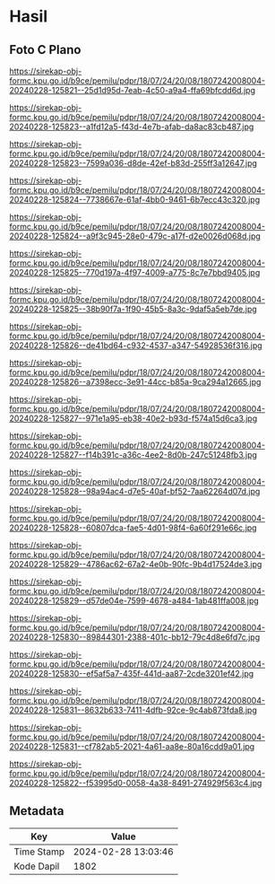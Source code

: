 # Hasil

## Foto C Plano

https://sirekap-obj-formc.kpu.go.id/b9ce/pemilu/pdpr/18/07/24/20/08/1807242008004-20240228-125821--25d1d95d-7eab-4c50-a9a4-ffa69bfcdd6d.jpg

https://sirekap-obj-formc.kpu.go.id/b9ce/pemilu/pdpr/18/07/24/20/08/1807242008004-20240228-125823--a1fd12a5-f43d-4e7b-afab-da8ac83cb487.jpg

https://sirekap-obj-formc.kpu.go.id/b9ce/pemilu/pdpr/18/07/24/20/08/1807242008004-20240228-125823--7599a036-d8de-42ef-b83d-255ff3a12647.jpg

https://sirekap-obj-formc.kpu.go.id/b9ce/pemilu/pdpr/18/07/24/20/08/1807242008004-20240228-125824--7738667e-61af-4bb0-9461-6b7ecc43c320.jpg

https://sirekap-obj-formc.kpu.go.id/b9ce/pemilu/pdpr/18/07/24/20/08/1807242008004-20240228-125824--a9f3c945-28e0-479c-a17f-d2e0026d068d.jpg

https://sirekap-obj-formc.kpu.go.id/b9ce/pemilu/pdpr/18/07/24/20/08/1807242008004-20240228-125825--770d197a-4f97-4009-a775-8c7e7bbd9405.jpg

https://sirekap-obj-formc.kpu.go.id/b9ce/pemilu/pdpr/18/07/24/20/08/1807242008004-20240228-125825--38b90f7a-1f90-45b5-8a3c-9daf5a5eb7de.jpg

https://sirekap-obj-formc.kpu.go.id/b9ce/pemilu/pdpr/18/07/24/20/08/1807242008004-20240228-125826--de41bd64-c932-4537-a347-54928536f316.jpg

https://sirekap-obj-formc.kpu.go.id/b9ce/pemilu/pdpr/18/07/24/20/08/1807242008004-20240228-125826--a7398ecc-3e91-44cc-b85a-9ca294a12665.jpg

https://sirekap-obj-formc.kpu.go.id/b9ce/pemilu/pdpr/18/07/24/20/08/1807242008004-20240228-125827--971e1a95-eb38-40e2-b93d-f574a15d6ca3.jpg

https://sirekap-obj-formc.kpu.go.id/b9ce/pemilu/pdpr/18/07/24/20/08/1807242008004-20240228-125827--f14b391c-a36c-4ee2-8d0b-247c51248fb3.jpg

https://sirekap-obj-formc.kpu.go.id/b9ce/pemilu/pdpr/18/07/24/20/08/1807242008004-20240228-125828--98a94ac4-d7e5-40af-bf52-7aa62264d07d.jpg

https://sirekap-obj-formc.kpu.go.id/b9ce/pemilu/pdpr/18/07/24/20/08/1807242008004-20240228-125828--60807dca-fae5-4d01-98f4-6a60f291e66c.jpg

https://sirekap-obj-formc.kpu.go.id/b9ce/pemilu/pdpr/18/07/24/20/08/1807242008004-20240228-125829--4786ac62-67a2-4e0b-90fc-9b4d17524de3.jpg

https://sirekap-obj-formc.kpu.go.id/b9ce/pemilu/pdpr/18/07/24/20/08/1807242008004-20240228-125829--d57de04e-7599-4678-a484-1ab481ffa008.jpg

https://sirekap-obj-formc.kpu.go.id/b9ce/pemilu/pdpr/18/07/24/20/08/1807242008004-20240228-125830--89844301-2388-401c-bb12-79c4d8e6fd7c.jpg

https://sirekap-obj-formc.kpu.go.id/b9ce/pemilu/pdpr/18/07/24/20/08/1807242008004-20240228-125830--ef5af5a7-435f-441d-aa87-2cde3201ef42.jpg

https://sirekap-obj-formc.kpu.go.id/b9ce/pemilu/pdpr/18/07/24/20/08/1807242008004-20240228-125831--8632b633-7411-4dfb-92ce-9c4ab873fda8.jpg

https://sirekap-obj-formc.kpu.go.id/b9ce/pemilu/pdpr/18/07/24/20/08/1807242008004-20240228-125831--cf782ab5-2021-4a61-aa8e-80a16cdd9a01.jpg

https://sirekap-obj-formc.kpu.go.id/b9ce/pemilu/pdpr/18/07/24/20/08/1807242008004-20240228-125822--f53995d0-0058-4a38-8491-274929f563c4.jpg


## Metadata

| Key        | Value               |
| ---------- | ------------------- |
| Time Stamp | 2024-02-28 13:03:46 |
| Kode Dapil | 1802                |



